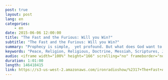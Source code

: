 ```yaml
---
post: true
layout: post
lang: en
categories:
    - en
date: 2015-06-06 12:00:00
title: "The Fast and the Furious: Will you Win?"
subtitle: "The Fast and the Furious: Will you Win?"
summary: "Prophecy is simple,  yet profound. But what does God want to use prophetic information for in our lives and how can we ensure that it provides us with a closer walk with Him? How can a study of intellectual issues like prophecy be a key that causes the Lords heart to be moved greatly for you? Join us as we explore the essential link between acquiring information and attaining a right heart in order to live the ultimate life."
keywords: "Peace, Religion, Religious, Doctrine, Messiah, Scriptures, Jesus, Blessing, Promise, Hitler, Mainstream, Life, Devotional, Jerusalem, Truth, Popular, Future, Facebook, Vin, Diesel, Paul, Walker, Jordana, Brewster, John, Bible, Deception, Fast, Furious, Holocaust, Rapture, Tribulation, Hebrew, Repent, Lord, True, Prophecy, Prophetic, Warning, Holy, Spirit, World, Persecution, Slave, Persecuted, Pain, Fire, Christ, Apostles, Disciples, Overcome, Cross, Resurrection, Iron, Radio, Brazil, Florianopolis, Gathering, Pre, Tribulation, PostTribulation, Judaism, Israel, Jerusalem, Believers, Second, Coming, Dwayne, Johnson, Jason, Statham, Michelle, Rodriguez, Tyrese, Gibson, Ludacris, Elsa, Pataky, Verse, 10000, Dollars, Before, 7Year, Church, Calendar, Alien, History, Furious7, Biblical, controversy, Jews, Pharisees, Disciples, Jews, King, Death, Satan, History, AntiChrist, Revelation, Chaos, Christian, Pre, Post, Rome, Pope, Podcast, Hollywood, Sound, Cloud, Hal, Lindsey, 911, Jehovahs, Witness, 666, Proverbs, Isis, Archaeology, Obama, Furious7, 50, Shades, Grey, Years, PreTrib, PostTrib, TIm, Lahaye, See, You, Again"
audio: <iframe width="100%" height="166" scrolling="no" frameborder="no" src="https://w.soundcloud.com/player/?url=https%3A//api.soundcloud.com/tracks/209017670&amp;color=ff5500&amp;auto_play=false&amp;hide_related=false&amp;show_comments=true&amp;show_user=true&amp;show_reposts=false"></iframe>
duration: 1:01:00
length: 146418415
link: https://s3-us-west-2.amazonaws.com/ironradioshow/%2317+The+Fast+And+The+Furious+Will+You+Win+(English).mp3
---
```



